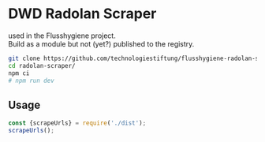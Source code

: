 # DWD Radolan Scraper

used in the Flusshygiene project.  
Build as a module but not (yet?) published to the registry.

```bash
git clone https://github.com/technologiestiftung/flusshygiene-radolan-scraper.git ./radolan-scraper
cd radolan-scraper/
npm ci
# npm run dev
```

## Usage

```js
const {scrapeUrls} = require('./dist');
scrapeUrls();
```